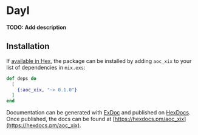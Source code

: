 # DayI

**TODO: Add description**

## Installation

If [available in Hex](https://hex.pm/docs/publish), the package can be installed
by adding `aoc_xix` to your list of dependencies in `mix.exs`:

```elixir
def deps do
  [
    {:aoc_xix, "~> 0.1.0"}
  ]
end
```

Documentation can be generated with [ExDoc](https://github.com/elixir-lang/ex_doc)
and published on [HexDocs](https://hexdocs.pm). Once published, the docs can
be found at [https://hexdocs.pm/aoc_xix](https://hexdocs.pm/aoc_xix).


